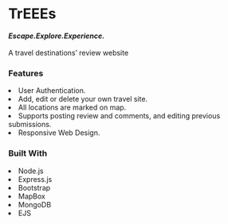 # TrEEEs
***Escape.Explore.Experience.***<br>
<br>
A travel destinations’ review website

### Features

<li>User Authentication.</li>

<li>Add, edit or delete your own travel site.</li>

<li>All locations are marked on map.</li>

<li>Supports posting review and comments, and editing
previous submissions.</li>
<li>Responsive Web Design.</li>

### Built With
<li> Node.js </li>
<li> Express.js </li>
<li> Bootstrap </li>
<li> MapBox </li>
<li> MongoDB </li>
<li> EJS </li>

